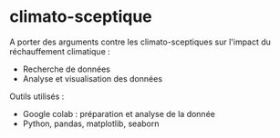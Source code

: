 # climato-sceptique

A porter des arguments contre les climato-sceptiques sur l'impact du réchauffement climatique :
- Recherche de données 
- Analyse et visualisation des données 

Outils utilisés :
- Google colab : préparation et analyse de la donnée
- Python, pandas, matplotlib, seaborn 
